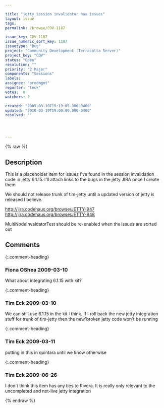 ```yaml
---

title: "jetty session invalidator has issues"
layout: issue
tags: 
permalink: /browse/CDV-1187

issue_key: CDV-1187
issue_numeric_sort_key: 1187
issuetype: "Bug"
project: "Community Development (Terracotta Server)"
project_key: "CDV"
status: "Open"
resolution: ""
priority: "2 Major"
components: "Sessions"
labels: 
assignee: "prodmgmt"
reporter: "teck"
votes:  0
watchers: 2

created: "2009-03-10T19:19:05.000-0400"
updated: "2010-03-19T19:00:09.000-0400"
resolved: ""




---
```


{% raw %}

## Description

<div markdown="1" class="description">

This is a placeholder item for issues I've found in the session invalidation code in jetty 6.1.15. I'll attach links to the bugs in the jetty JIRA once I create them

We should not release trunk of tim-jetty until a updated version of jetty is released I believe. 

http://jira.codehaus.org/browse/JETTY-947
http://jira.codehaus.org/browse/JETTY-948

MultiNodeInvaldatorTest should be re-enabled when the issues are sorted out



</div>

## Comments


{:.comment-heading}
### **Fiona OShea** <span class="date">2009-03-10</span>

<div markdown="1" class="comment">

What about integrating 6.1.15 with kit?

</div>


{:.comment-heading}
### **Tim Eck** <span class="date">2009-03-10</span>

<div markdown="1" class="comment">

We can still use 6.1.15 in the kit I think. If I roll back the new jetty integration stuff for trunk of tim-jetty then the new'broken jetty code won't be running

</div>


{:.comment-heading}
### **Tim Eck** <span class="date">2009-03-11</span>

<div markdown="1" class="comment">

putting in this in quintara until we know otherwise

</div>


{:.comment-heading}
### **Tim Eck** <span class="date">2009-06-26</span>

<div markdown="1" class="comment">

I don't think this item has any ties to Rivera. It is really only relevant to the uncompleted and not-live jetty integration


</div>



{% endraw %}
